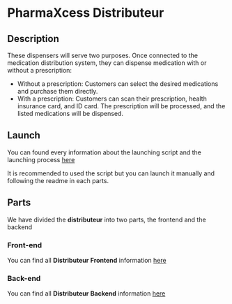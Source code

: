 
# PharmaXcess Distributeur

## Description

These dispensers will serve two purposes. Once connected to the medication distribution system, they can dispense medication with or without a prescription:

- Without a prescription: Customers can select the desired medications and purchase them directly.
- With a prescription: Customers can scan their prescription, health insurance card, and ID card. The prescription will be processed, and the listed medications will be dispensed.

## Launch

You can found every information about the launching script and the launching process [here](Launch_Readme.md)

It is recommended to used the script but you can launch it manually and following the readme in each parts.

## Parts

We have divided the **distributeur** into two parts, the frontend and the backend

### Front-end

You can find all **Distributeur** **Frontend** information [here](frontend/README.md)

### Back-end

You can find all **Distributeur** **Backend** information [here](backend/README.md)
